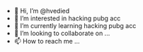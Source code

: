 - 👋 Hi, I’m @hvedied
- 👀 I’m interested in hacking pubg acc
- 🌱 I’m currently learning hacking pubg acc
- 💞️ I’m looking to collaborate on ...
- 📫 How to reach me ...

<!---
hvedied/hvedied is a ✨ special ✨ repository because its `README.md` (this file) appears on your GitHub profile.
You can click the Preview link to take a look at your changes.
--->
